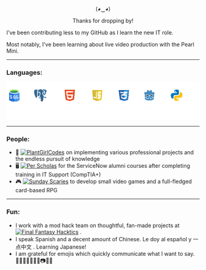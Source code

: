 <p align="center">
(◕‿◕)
</p>

<p align="center">
Thanks for dropping by!
</p>
<p>
I've been contributing less to my GitHub as I learn the new IT role. 
</p>
<p>
Most notably, I've been learning about live video production with the Pearl Mini. 
</p>

---
### Languages:

<p align="center">
  <img src="https://raw.githubusercontent.com/jonnyblevins/JonnyBlevins.Codes/main/images/BannerEdited.png" alt="Banner Image">
</p>

---

### People:
- 🌱 [![PlantGirlCodes](https://img.shields.io/badge/PlantGirlCodes-%20-lightgreen?style=flat-square&logo=github)](https://github.com/plantgirlcodes) on implementing various professional projects and the endless pursuit of knowledge
- 🖥️ [![Per Scholas](https://img.shields.io/badge/Per_Scholas-%20-blue?style=flat-square&logo=education)](https://perscholas.org/) for the ServiceNow alumni courses after completing training in IT Support (CompTIA+)
- 🎮 [![Sunday Scaries](https://img.shields.io/badge/Sunday_Scaries-%20-orange?style=flat-square&logo=github)](https://github.com/Sunday-Scaries/witch-hat) to develop small video games and a full-fledged card-based RPG

---

### Fun:

- I work with a mod hack team on thoughtful, fan-made projects at [![Final Fantasy Hacktics](https://img.shields.io/badge/Final_Fantasy_Hacktics-%20-yellow?style=flat-square&logo=gamepad)](https://ffhacktics.com/) .
- I speak Spanish and a decent amount of Chinese. Le doy al español y 一点中文 . Learning Japanese!
- I am grateful for emojis which quickly communicate what I want to say. 🤠🏋🏻‍♂️🎾🐊🛫📷🌈🌵
